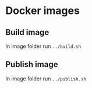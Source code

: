 # Docker images

## Build image

In image folder run `../build.sh`

## Publish image

In image folder run `../publish.sh`
